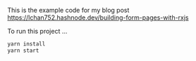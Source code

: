 This is the example code for my blog post
https://lchan752.hashnode.dev/building-form-pages-with-rxjs

To run this project ...
```bash
yarn install
yarn start
```